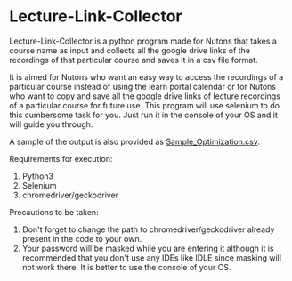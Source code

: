 # Lecture-Link-Collector
Lecture-Link-Collector is a python program made for Nutons that takes a course name as input and collects all the google drive links of the recordings of that particular course and saves it in a csv file format. 

  It is aimed for Nutons who want an easy way to access the recordings of a particular course instead of using the learn portal calendar or for Nutons who want to copy and save all the google drive links of lecture recordings of a particular course for future use. 
This program will use selenium to do this cumbersome task for you.
Just run it in the console of your OS and it will guide you through.

  A sample of the output is also provided as [Sample_Optimization.csv](Sample_Optimization.csv).
  
Requirements for execution:
1. Python3
2. Selenium
3. chromedriver/geckodriver
  
  Precautions to be taken: 
  1. Don't forget to change the path to chromedriver/geckodriver already present in the code to your own.
2. Your password will be masked while you are entering it although it is recommended that you don't use any IDEs like IDLE since masking will not work there. It is better to use the console of your OS.
